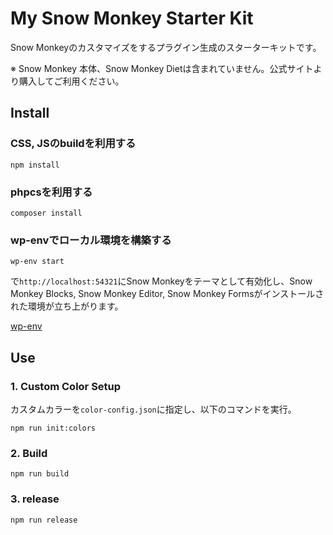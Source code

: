 # My Snow Monkey Starter Kit

Snow Monkeyのカスタマイズをするプラグイン生成のスターターキットです。

※ Snow Monkey 本体、Snow Monkey Dietは含まれていません。公式サイトより購入してご利用ください。

## Install

### CSS, JSのbuildを利用する

`npm install`

### phpcsを利用する

`composer install`

### wp-envでローカル環境を構築する

`wp-env start`

で`http://localhost:54321`にSnow Monkeyをテーマとして有効化し、Snow Monkey Blocks, Snow Monkey Editor, Snow Monkey Formsがインストールされた環境が立ち上がります。

[wp-env](https://github.com/WordPress/gutenberg/tree/master/packages/env#readme)

## Use

### 1. Custom Color Setup

カスタムカラーを`color-config.json`に指定し、以下のコマンドを実行。

`npm run init:colors`

### 2. Build

`npm run build`

### 3. release

`npm run release`

